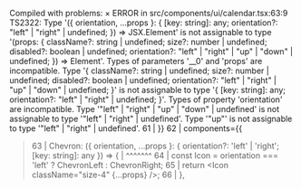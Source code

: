 Compiled with problems:
×
ERROR in src/components/ui/calendar.tsx:63:9
TS2322: Type '({ orientation, ...props }: { [key: string]: any; orientation?: "left" | "right" | undefined; }) => JSX.Element' is not assignable to type '(props: { className?: string | undefined; size?: number | undefined; disabled?: boolean | undefined; orientation?: "left" | "right" | "up" | "down" | undefined; }) => Element'.
  Types of parameters '__0' and 'props' are incompatible.
    Type '{ className?: string | undefined; size?: number | undefined; disabled?: boolean | undefined; orientation?: "left" | "right" | "up" | "down" | undefined; }' is not assignable to type '{ [key: string]: any; orientation?: "left" | "right" | undefined; }'.
      Types of property 'orientation' are incompatible.
        Type '"left" | "right" | "up" | "down" | undefined' is not assignable to type '"left" | "right" | undefined'.
          Type '"up"' is not assignable to type '"left" | "right" | undefined'.
    61 |       }}
    62 |       components={{
  > 63 |         Chevron: ({ orientation, ...props }: { orientation?: 'left' | 'right'; [key: string]: any }) => {
       |         ^^^^^^^
    64 |           const Icon = orientation === 'left' ? ChevronLeft : ChevronRight;
    65 |           return <Icon className="size-4" {...props} />;
    66 |         },